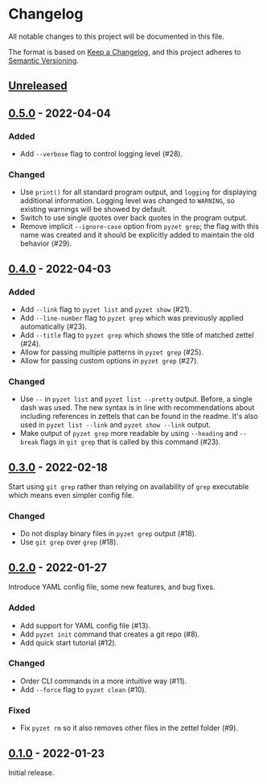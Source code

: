 # Changelog

All notable changes to this project will be documented in this file.

The format is based on [Keep a
Changelog](https://keepachangelog.com/en/1.0.0/), and this project
adheres to [Semantic Versioning](https://semver.org/spec/v2.0.0.html).

## [Unreleased]

## [0.5.0] - 2022-04-04

### Added

* Add `--verbose` flag to control logging level (#28).

### Changed

* Use `print()` for all standard program output, and `logging` for
  displaying additional information. Logging level was changed to
  `WARNING`, so existing warnings will be showed by default.
* Switch to use single quotes over back quotes in the program output.
* Remove implicit `--ignore-case` option from `pyzet grep`; the flag
  with this name was created and it should be explicitly added to
  maintain the old behavior (#29).

## [0.4.0] - 2022-04-03

### Added

* Add `--link` flag to `pyzet list` and `pyzet show` (#21).
* Add `--line-number` flag to `pyzet grep` which was previously applied
  automatically (#23).
* Add `--title` flag to `pyzet grep` which shows the title of matched
  zettel (#24).
* Allow for passing multiple patterns in `pyzet grep` (#25).
* Allow for passing custom options in `pyzet grep` (#27).

### Changed

* Use `--` in `pyzet list` and `pyzet list --pretty` output. Before, a
  single dash was used. The new syntax is in line with recommendations
  about including references in zettels that can be found in the readme.
  It's also used in `pyzet list --link` and `pyzet show --link` output.
* Make output of `pyzet grep` more readable by using `--heading` and
  `--break` flags in `git grep` that is called by this command (#23).

## [0.3.0] - 2022-02-18

Start using `git grep` rather than relying on availability of `grep`
executable which means even simpler config file.

### Changed

* Do not display binary files in `pyzet grep` output (#18).
* Use `git grep` over `grep` (#18).

## [0.2.0] - 2022-01-27

Introduce YAML config file, some new features, and bug fixes.

### Added

* Add support for YAML config file (#13).
* Add `pyzet init` command that creates a git repo (#8).
* Add quick start tutorial (#12).

### Changed

* Order CLI commands in a more intuitive way (#11).
* Add `--force` flag to `pyzet clean` (#10).

### Fixed

* Fix `pyzet rm` so it also removes other files in the zettel folder
  (#9).

## [0.1.0] - 2022-01-23

Initial release.

<!-- Links -->

[Unreleased]: https://github.com/wojdatto/pyzet/compare/v0.5.0...HEAD
[0.5.0]: https://github.com/wojdatto/pyzet/releases/tag/v0.5.0
[0.4.0]: https://github.com/wojdatto/pyzet/releases/tag/v0.4.0
[0.3.0]: https://github.com/wojdatto/pyzet/releases/tag/v0.3.0
[0.2.0]: https://github.com/wojdatto/pyzet/releases/tag/v0.2.0
[0.1.0]: https://github.com/wojdatto/pyzet/releases/tag/v0.1.0
